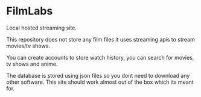 # FilmLabs
 
Local hosted streaming site.

This repository does not store any film files it uses streaming apis to stream movies/tv shows.

You can create accounts to store watch history, you can search for movies, tv shows and anime.

The database is stored using json files so you dont need to download any other software. This site should work almost out of the box which its meant for.